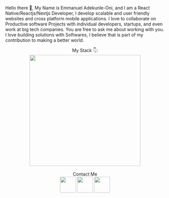 Hello there 👋, My Name is Emmanuel Adekunle-Oni, and I am a React Native/Reactjs/Nextjs Developer, I develop scalable and user friendly websites and cross platform mobile applications. I love to collaborate on Productive software Projects with individual developers, startups, and even work at big tech companies. You are free to ask me about working with you. I love building solutions with Softwares, I believe that is part of my contribution to making a better world.

<div align="center">
  My Stack 👇: <br/> <img width="350" src="https://skillicons.dev/icons?i=react,next,html,css,javascript,typescript,tailwind,vercel,github,vscode"/>
</div>
<br/>
<div align="center">
Contact Me <br/>
<a href="mailto:emmanueloni45@gmail.com"><img width="50" src="https://skillicons.dev/icons?i=gmail"></a> 
<a href="https://twitter.com/dev_emmy_99"><img width="50" src="https://skillicons.dev/icons?i=twitter"></a>
<a href="https://linkedin.com/in/emmanueloni"><img width="50" src="https://skillicons.dev/icons?i=linkedin"></a>
</div>

